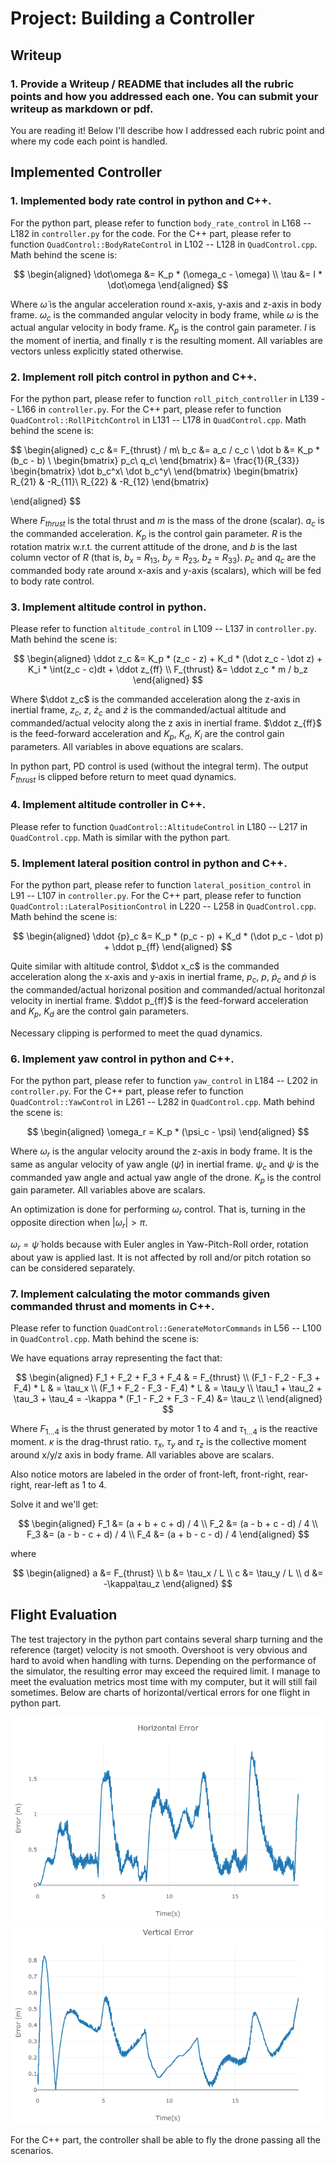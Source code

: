 # Project: Building a Controller

## Writeup

### 1. Provide a Writeup / README that includes all the rubric points and how you addressed each one. You can submit your writeup as markdown or pdf.

You are reading it! Below I'll describe how I addressed each rubric point and where my code each point is handled.

## Implemented Controller

### 1. Implemented body rate control in python and C++.

For the python part, please refer to function `body_rate_control` in L168 -- L182 in `controller.py` for the code. For the C++ part, please refer to function `QuadControl::BodyRateControl` in L102 -- L128 in `QuadControl.cpp`. Math behind the scene is:

$$
\begin{aligned}
\dot\omega &= K_p * (\omega_c - \omega) \\
\tau &= I * \dot\omega
\end{aligned}
$$

Where $\dot\omega$ is the angular acceleration round x-axis, y-axis and z-axis in body frame. $\omega_c$ is the commanded angular velocity in body frame, while $\omega$ is the actual angular velocity in body frame. $K_p$ is the control gain parameter. $I$ is the moment of inertia, and finally $\tau$ is the resulting moment. All variables are vectors unless explicitly stated otherwise.

### 2. Implement roll pitch control in python and C++.

For the python part, please refer to function `roll_pitch_controller` in L139 -- L166 in `controller.py`. For the C++ part, please refer to function `QuadControl::RollPitchControl` in L131 -- L178 in `QuadControl.cpp`. Math behind the scene is:

$$
\begin{aligned}
c_c &= F_{thrust} / m\\
b_c &= a_c / c_c \\
\dot b &= K_p * (b_c - b) \\
\begin{bmatrix}
p_c\\
q_c\\
\end{bmatrix}
&=
\frac{1}{R_{33}}
\begin{bmatrix}
\dot b_c^x\\
\dot b_c^y\\
\end{bmatrix}
\begin{bmatrix}
R_{21} & -R_{11}\\
R_{22} & -R_{12}
\end{bmatrix}

\end{aligned}
$$

Where $F_{thrust}$ is the total thrust and $m$ is the mass of the drone (scalar). $a_c$ is the commanded acceleration. $K_p$ is the control gain parameter. $R$ is the rotation matrix w.r.t. the current attitude of the drone, and $b$ is the last column vector of $R$ (that is, $b_x$ = $R_{13}$, $b_y$ = $R_{23}$, $b_z$ = $R_{33}$). $p_c$ and $q_c$ are the commanded body rate around x-axis and y-axis (scalars), which will be fed to body rate control.

### 3. Implement altitude control in python.

Please refer to function `altitude_control` in L109 -- L137 in `controller.py`. Math behind the scene is:

$$
\begin{aligned}
\ddot z_c &= K_p * (z_c - z) + K_d * (\dot z_c - \dot z) + K_i * \int(z_c - c)dt +  \ddot z_{ff} \\
F_{thrust} &= \ddot z_c * m / b_z
\end{aligned}
$$

Where $\ddot z_c$ is the commanded acceleration along the z-axis in inertial frame, $z_c$, $z$, $\dot z_c$ and $\dot z$ is the commanded/actual altitude and commanded/actual velocity along the z axis in inertial frame. $\ddot z_{ff}$ is the feed-forward acceleration and $K_p$, $K_d$, $K_i$ are the control gain parameters. All variables in above equations are scalars.

In python part, PD control is used (without the integral term). The output $F_{thrust}$ is clipped before return to meet quad dynamics.

### 4. Implement altitude controller in C++.

Please refer to function `QuadControl::AltitudeControl` in L180 -- L217 in `QuadControl.cpp`. Math is similar with the python part.

### 5. Implement lateral position control in python and C++.

For the python part, please refer to function `lateral_position_control` in L91 -- L107 in `controller.py`. For the C++ part, please refer to function `QuadControl::LateralPositionControl` in L220 -- L258 in `QuadControl.cpp`. Math behind the scene is:

$$
\begin{aligned}
\ddot {p}_c &= K_p * (p_c - p) + K_d * (\dot p_c - \dot p) +  \ddot p_{ff}
\end{aligned}
$$

Quite similar with altitude control, $\ddot x_c$ is the commanded acceleration along the x-axis and y-axis in inertial frame, $p_c$, $p$, $\dot p_c$ and $\dot p$ is the commanded/actual horizonal position and commanded/actual horitonzal velocity in inertial frame. $\ddot p_{ff}$ is the feed-forward acceleration and $K_p$, $K_d$ are the control gain parameters.

Necessary clipping is performed to meet the quad dynamics.

### 6. Implement yaw control in python and C++.

For the python part, please refer to function `yaw_control` in L184 -- L202 in `controller.py`. For the C++ part, please refer to function `QuadControl::YawControl` in L261 -- L282 in `QuadControl.cpp`. Math behind the scene is:

$$
\begin{aligned}
\omega_r = K_p * (\psi_c - \psi)
\end{aligned}
$$

Where $\omega_r$ is the angular velocity around the z-axis in body frame. It is the same as angular velocity of yaw angle ($\dot\psi$) in inertial frame. $\psi_c$ and $\psi$ is the commanded yaw angle and actual yaw angle of the drone. $K_p$ is the control gain parameter. All variables above are scalars.

An optimization is done for performing $\omega_r$ control. That is, turning in the opposite direction when $|\omega_r| > \pi$.

$\omega_r = \dot\psi$ holds because with Euler angles in Yaw-Pitch-Roll order, rotation about yaw is applied last. It is not affected by roll and/or pitch rotation so can be considered separately.

### 7. Implement calculating the motor commands given commanded thrust and moments in C++.

Please refer to function `QuadControl::GenerateMotorCommands` in L56 -- L100 in `QuadControl.cpp`. Math behind the scene is:

We have equations array representing the fact that:

$$
\begin{aligned}
F_1 + F_2 + F_3 + F_4 & =  F_{thrust} \\
(F_1 - F_2 - F_3 + F_4) * L & = \tau_x \\
(F_1 + F_2 - F_3 - F_4) * L & = \tau_y \\
\tau_1 + \tau_2 + \tau_3 + \tau_4 = -\kappa * (F_1 - F_2 + F_3 - F_4) &= \tau_z \\
\end{aligned}
$$

Where $F_{1\dots 4}$ is the thrust generated by motor 1 to 4 and $\tau_{1\dots 4}$ is the reactive moment. $\kappa$ is the drag-thrust ratio. $\tau_x$, $\tau_y$ and $\tau_z$ is the collective moment around x/y/z axis in body frame. All variables above are scalars. 

Also notice motors are labeled in the order of front-left, front-right, rear-right, rear-left as 1 to 4.

Solve it and we'll get:

$$
\begin{aligned}
F_1 &= (a + b + c + d) / 4 \\
F_2 &= (a - b + c - d) / 4 \\
F_3 &= (a - b - c + d) / 4 \\
F_4 &= (a + b - c - d) / 4
\end{aligned}
$$

where 

$$
\begin{aligned}
a &= F_{thrust} \\
b &= \tau_x / L \\
c &= \tau_y / L \\
d &= -\kappa\tau_z
\end{aligned}
$$

## Flight Evaluation

The test trajectory in the python part contains several sharp turning and the reference (target) velocity is not smooth. Overshoot is very obvious and hard to avoid when handling with turns. Depending on the performance of the simulator, the resulting error may exceed the required limit. I manage to meet the evaluation metrics most time with my computer, but it will still fail sometimes. Below are charts of horizontal/vertical errors for one flight in python part.

![Horizontal Error](figures/horizontal_error.png)
![Vertical Error](figures/vertical_error.png)

For the C++ part, the controller shall be able to fly the drone passing all the scenarios.
